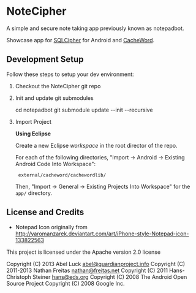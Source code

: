 # NoteCipher

A simple and secure note taking app previously known as notepadbot.

Showcase app for [SQLCipher](http://sqlcipher.net/sqlcipher-for-android) for
Android and [CacheWord](https://github.com/guardianproject/cacheword).

## Development Setup

Follow these steps to setup your dev environment:

1. Checkout the NoteCipher git repo
2. Init and update git submodules

    cd notepadbot
    git submodule update --init --recursive

3. Import Project

   **Using Eclipse**

    Create a new Eclipse *workspace* in the root director of the repo.

    For each of the following directories, "Import -> Android -> Existing Android Code Into Workspace":

        external/cacheword/cachewordlib/

    Then, "Import -> General -> Existing Projects Into Workspace" for the `app/` directory.

## License and Credits 

* Notepad Icon originally from
    http://yaromanzarek.deviantart.com/art/iPhone-style-Notepad-icon-133822563

This project is licensed under the Apache version 2.0 license

Copyright (C) 2013 Abel Luck <abel@guardianproject.info>
Copyright (C) 2011-2013 Nathan Freitas <nathan@freitas.net>
Copyright (C) 2011 Hans-Christoph Steiner <hans@eds.org>
Copyright (C) 2008 The Android Open Source Project
Copyright (C) 2008 Google Inc.

